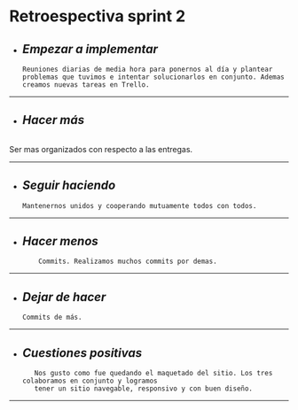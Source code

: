 # Retroespectiva sprint 2
+ ## ___Empezar a implementar___
    ```
    Reuniones diarias de media hora para ponernos al día y plantear problemas que tuvimos e intentar solucionarlos en conjunto. Ademas creamos nuevas tareas en Trello.
___
+ ## ___Hacer más___
    ```
Ser mas organizados con respecto a las entregas.
___
+ ## ___Seguir haciendo___
    ```
    Mantenernos unidos y cooperando mutuamente todos con todos. 
___
+ ## ___Hacer menos___
    ```
        Commits. Realizamos muchos commits por demas. 
___

+ ## ___Dejar de hacer___
    ```
    Commits de más. 

___
    
+ ## ___Cuestiones positivas___
    ```
       Nos gusto como fue quedando el maquetado del sitio. Los tres colaboramos en conjunto y logramos 
       tener un sitio navegable, responsivo y con buen diseño.

___
